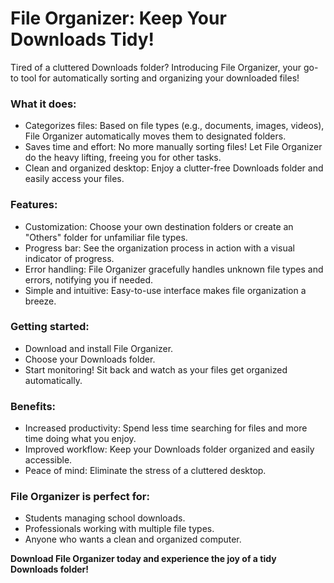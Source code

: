 # File Organizer: Keep Your Downloads Tidy!
Tired of a cluttered Downloads folder? Introducing File Organizer, your go-to tool for automatically sorting and organizing your downloaded files!

### What it does:

- Categorizes files: Based on file types (e.g., documents, images, videos), File Organizer automatically moves them to designated folders.
- Saves time and effort: No more manually sorting files! Let File Organizer do the heavy lifting, freeing you for other tasks.
- Clean and organized desktop: Enjoy a clutter-free Downloads folder and easily access your files.

### Features:

- Customization: Choose your own destination folders or create an "Others" folder for unfamiliar file types.
- Progress bar: See the organization process in action with a visual indicator of progress.
- Error handling: File Organizer gracefully handles unknown file types and errors, notifying you if needed.
- Simple and intuitive: Easy-to-use interface makes file organization a breeze.


### Getting started:

- Download and install File Organizer.
- Choose your Downloads folder.
- Start monitoring! Sit back and watch as your files get organized automatically.


### Benefits:

- Increased productivity: Spend less time searching for files and more time doing what you enjoy.
- Improved workflow: Keep your Downloads folder organized and easily accessible.
- Peace of mind: Eliminate the stress of a cluttered desktop.


### File Organizer is perfect for:

- Students managing school downloads.
- Professionals working with multiple file types.
- Anyone who wants a clean and organized computer.

**Download File Organizer today and experience the joy of a tidy Downloads folder!**